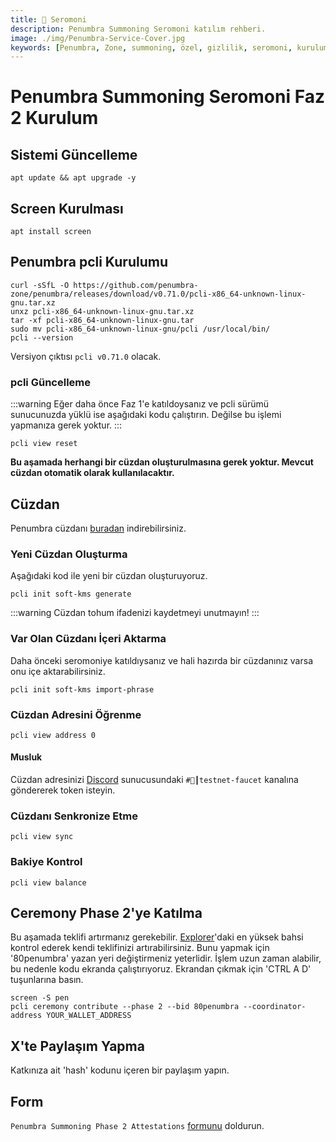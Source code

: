 ```yaml
---
title: 🎊 Seromoni
description: Penumbra Summoning Seromoni katılım rehberi.
image: ./img/Penumbra-Service-Cover.jpg
keywords: [Penumbra, Zone, summoning, özel, gizlilik, seromoni, kurulum]
---
```


# Penumbra Summoning Seromoni Faz 2 Kurulum

## Sistemi Güncelleme
```shell
apt update && apt upgrade -y
```

## Screen Kurulması
```shell
apt install screen
```

## Penumbra pcli Kurulumu
```
curl -sSfL -O https://github.com/penumbra-zone/penumbra/releases/download/v0.71.0/pcli-x86_64-unknown-linux-gnu.tar.xz
unxz pcli-x86_64-unknown-linux-gnu.tar.xz
tar -xf pcli-x86_64-unknown-linux-gnu.tar
sudo mv pcli-x86_64-unknown-linux-gnu/pcli /usr/local/bin/
pcli --version
```
Versiyon çıktısı `pcli v0.71.0` olacak.

### pcli Güncelleme

:::warning
Eğer daha önce Faz 1'e katıldoysanız ve pcli sürümü sunucunuzda yüklü ise aşağıdaki kodu çalıştırın. Değilse bu işlemi yapmanıza gerek yoktur.
:::

```shell
pcli view reset
```
**Bu aşamada herhangi bir cüzdan oluşturulmasına gerek yoktur. Mevcut cüzdan otomatik olarak kullanılacaktır.**

## Cüzdan
Penumbra cüzdanı [buradan](https://chromewebstore.google.com/detail/penumbra-wallet/lkpmkhpnhknhmibgnmmhdhgdilepfghe) indirebilirsiniz.

### Yeni Cüzdan Oluşturma
Aşağıdaki kod ile yeni bir cüzdan oluşturuyoruz.
```shell 
pcli init soft-kms generate
```  
:::warning
Cüzdan tohum ifadenizi kaydetmeyi unutmayın!
:::

### Var Olan Cüzdanı İçeri Aktarma
Daha önceki seromoniye katıldıysanız ve hali hazırda bir cüzdanınız varsa onu içe aktarabilirsiniz.
```shell
pcli init soft-kms import-phrase
```

### Cüzdan Adresini Öğrenme
```shell
pcli view address 0
```

#### Musluk
Cüzdan adresinizi [Discord](https://discord.gg/T7E5U929AV) sunucusundaki `#🚰┃testnet-faucet` kanalına göndererek token isteyin.

### Cüzdanı Senkronize Etme
```shell
pcli view sync
```

### Bakiye Kontrol
```shell
pcli view balance
```

## Ceremony Phase 2'ye Katılma

Bu aşamada teklifi artırmanız gerekebilir. [Explorer](https://summoning.penumbra.zone/phase/2)'daki en yüksek bahsi kontrol ederek kendi teklifinizi artırabilirsiniz. Bunu yapmak için '80penumbra' yazan yeri değiştirmeniz yeterlidir. İşlem uzun zaman alabilir, bu nedenle kodu ekranda çalıştırıyoruz. Ekrandan çıkmak için 'CTRL A D' tuşunlarına basın.
```shell
screen -S pen
pcli ceremony contribute --phase 2 --bid 80penumbra --coordinator-address YOUR_WALLET_ADDRESS
```

## X'te Paylaşım Yapma
Katkınıza ait 'hash' kodunu içeren bir paylaşım yapın.

## Form
`Penumbra Summoning Phase 2 Attestations` [formunu](https://form.asana.com/?k=THhk7qmp3IDwCvXWTPHkow&d=1206052071402903) doldurun.

